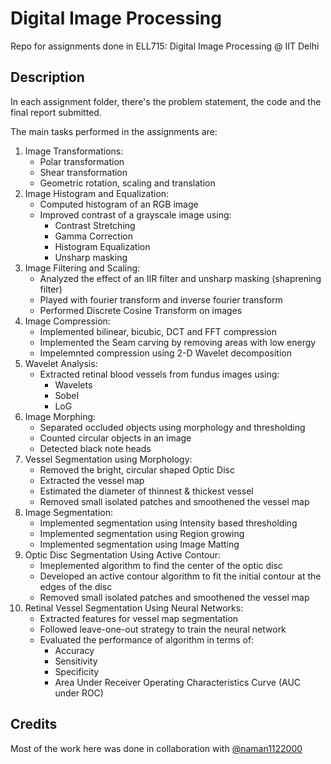 # Digital Image Processing
Repo for assignments done in ELL715: Digital Image Processing @ IIT Delhi

## Description
In each assignment folder, there's the problem statement, the code and the final report submitted.

The main tasks performed in the assignments are:

1. Image Transformations:
    - Polar transformation
    - Shear transformation
    - Geometric	rotation, scaling and translation
2. Image Histogram and Equalization:
    - Computed histogram of an RGB image
    - Improved contrast of a grayscale image using:
        - Contrast Stretching
        - Gamma Correction
        - Histogram Equalization
        - Unsharp masking
3. Image Filtering and Scaling:
    - Analyzed the effect of an IIR filter and unsharp masking (shaprening filter)
    - Played with fourier transform and inverse fourier transform
    - Performed Discrete Cosine Transform on images
4. Image Compression:
    - Implemented bilinear, bicubic, DCT and FFT compression
    - Implemented the Seam carving by removing areas with low energy
    - Impelemnted compression using 2-D Wavelet decomposition
5. Wavelet Analysis:
    - Extracted retinal	blood	vessels from fundus images using:
        - Wavelets
        - Sobel
        - LoG
6. Image Morphing:
    - Separated occluded objects using morphology and thresholding
    - Counted circular objects in an image
    - Detected black note heads
7. Vessel Segmentation using Morphology:
    - Removed the bright, circular shaped Optic Disc
    - Extracted the vessel map
    - Estimated the diameter of thinnest & thickest vessel
    - Removed small isolated patches and smoothened the vessel map
8. Image Segmentation:
    - Implemented segmentation using Intensity based thresholding
    - Implemented segmentation using Region growing
    - Implemented segmentation using Image Matting
9. Optic Disc Segmentation Using Active Contour:
    - Imeplemented algorithm to find the center of the optic disc
    - Developed an active contour algorithm to fit the initial contour at the edges of the disc
    - Removed small isolated patches and smoothened the vessel map
10. Retinal Vessel Segmentation Using Neural Networks:
    - Extracted features for vessel map segmentation
    - Followed leave-one-out strategy to train the neural network
    - Evaluated the performance of algorithm in terms of:
        - Accuracy
        - Sensitivity
        - Specificity
        - Area Under Receiver Operating Characteristics Curve (AUC under ROC)

## Credits
Most of the work here was done in collaboration with [@naman1122000](https://github.com/naman1122000)
